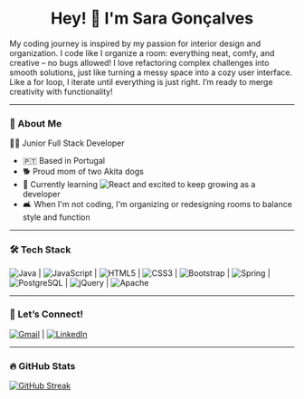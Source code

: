 <h1 align="center">
  <strong>Hey! 👋 I'm Sara Gonçalves</strong>
</h1>

My coding journey is inspired by my passion for interior design and organization. I code like I organize a room: everything neat, comfy, and creative – no bugs allowed! I love refactoring complex challenges into smooth solutions, just like turning a messy space into a cozy user interface. Like a for loop, I iterate until everything is just right. I’m ready to merge creativity with functionality!  

---

### 🌟 About Me  

👩‍💻 Junior Full Stack Developer

- 🇵🇹 Based in Portugal 
- 🐕 Proud mom of two Akita dogs 
- 🌱 Currently learning ![React](https://img.shields.io/badge/-React-61DAFB?logo=react&logoColor=white&style=flat) and excited to keep growing as a developer  
- 🛋️ When I'm not coding, I'm organizing or redesigning rooms to balance style and function

---

### 🛠 Tech Stack  

![Java](https://img.shields.io/badge/-Java-007396?style=flat&logo=coffeescript&logoColor=white) |
![JavaScript](https://img.shields.io/badge/-JavaScript-F7DF1E?logo=javascript&logoColor=black&style=flat) | 
![HTML5](https://img.shields.io/badge/-HTML5-E34F26?logo=html5&logoColor=white&style=flat) | 
![CSS3](https://img.shields.io/badge/-CSS3-1572B6?logo=css3&logoColor=white&style=flat) | 
![Bootstrap](https://img.shields.io/badge/-Bootstrap-563D7C?logo=bootstrap&logoColor=white&style=flat) | 
![Spring](https://img.shields.io/badge/-Spring-6DB33F?logo=spring&logoColor=white&style=flat) | 
![PostgreSQL](https://img.shields.io/badge/-PostgreSQL-336791?logo=postgresql&logoColor=white&style=flat) | 
![jQuery](https://img.shields.io/badge/-jQuery-0769AD?logo=jquery&logoColor=white&style=flat) | 
![Apache](https://img.shields.io/badge/-Apache-D22128?logo=apache&logoColor=white&style=flat)

---

### 🤝 Let’s Connect!  

[![Gmail](https://img.shields.io/badge/-Gmail-D14836?logo=gmail&logoColor=white&style=flat)](mailto:sara.goncalves.pro@gmail.com) | 
[![LinkedIn](https://img.shields.io/badge/-LinkedIn-0077B5?logo=linkedin&logoColor=white&style=flat)](https://www.linkedin.com/in/saragoncalvesdev/) 

---

### 🔥 GitHub Stats  

[![GitHub Streak](https://github-readme-streak-stats.herokuapp.com?user=sarafsg&theme=gruvbox)](https://git.io/streak-stats)  
